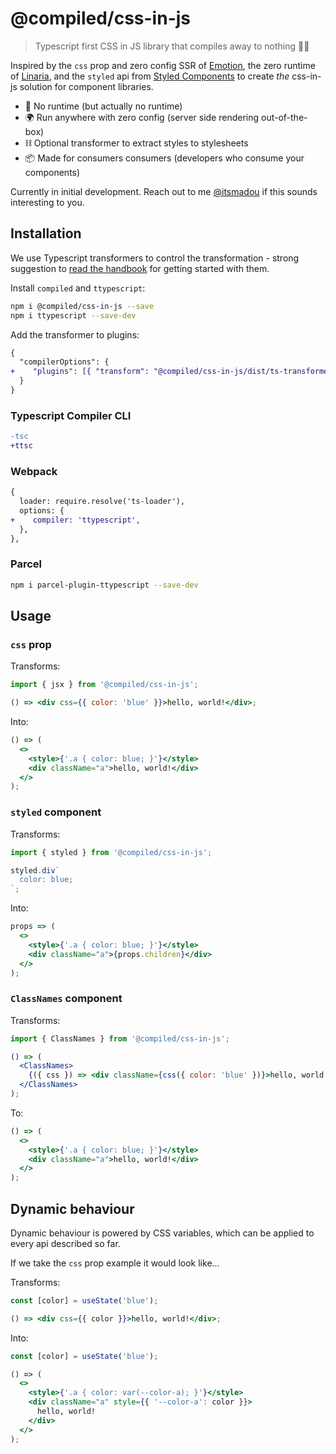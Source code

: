 # @compiled/css-in-js

> Typescript first CSS in JS library that compiles away to nothing 🔧🚧

Inspired by the `css` prop and zero config SSR of [Emotion](https://emotion.sh),
the zero runtime of [Linaria](https://linaria.now.sh),
and the `styled` api from [Styled Components](https://www.styled-components.com) to create _the_ css-in-js solution for component libraries.

- 🙅 No runtime (but actually no runtime)
- 🌍 Run anywhere with zero config (server side rendering out-of-the-box)
- ⛓️ Optional transformer to extract styles to stylesheets
- 📦 Made for consumers consumers (developers who consume your components)

Currently in initial development.
Reach out to me [@itsmadou](https://twitter.com/itsmadou) if this sounds interesting to you.

## Installation

We use Typescript transformers to control the transformation -
strong suggestion to [read the handbook](https://github.com/madou/typescript-transformer-handbook) for getting started with them.

Install `compiled` and `ttypescript`:

```sh
npm i @compiled/css-in-js --save
npm i ttypescript --save-dev
```

Add the transformer to plugins:

```diff
{
  "compilerOptions": {
+    "plugins": [{ "transform": "@compiled/css-in-js/dist/ts-transformer" }]
  }
}
```

### Typescript Compiler CLI

```diff
-tsc
+ttsc
```

### Webpack

```diff
{
  loader: require.resolve('ts-loader'),
  options: {
+    compiler: 'ttypescript',
  },
},
```

### Parcel

```sh
npm i parcel-plugin-ttypescript --save-dev
```

## Usage

### `css` prop

Transforms:

```jsx
import { jsx } from '@compiled/css-in-js';

() => <div css={{ color: 'blue' }}>hello, world!</div>;
```

Into:

```jsx
() => (
  <>
    <style>{'.a { color: blue; }'}</style>
    <div className="a">hello, world!</div>
  </>
);
```

### `styled` component

Transforms:

```jsx
import { styled } from '@compiled/css-in-js';

styled.div`
  color: blue;
`;
```

Into:

```jsx
props => (
  <>
    <style>{'.a { color: blue; }'}</style>
    <div className="a">{props.children}</div>
  </>
);
```

### `ClassNames` component

Transforms:

```jsx
import { ClassNames } from '@compiled/css-in-js';

() => (
  <ClassNames>
    {({ css }) => <div className={css({ color: 'blue' })}>hello, world!</div>}
  </ClassNames>
);
```

To:

```jsx
() => (
  <>
    <style>{'.a { color: blue; }'}</style>
    <div className="a">hello, world!</div>
  </>
);
```

## Dynamic behaviour

Dynamic behaviour is powered by CSS variables,
which can be applied to every api described so far.

If we take the `css` prop example it would look like...

Transforms:

```jsx
const [color] = useState('blue');

() => <div css={{ color }}>hello, world!</div>;
```

Into:

```jsx
const [color] = useState('blue');

() => (
  <>
    <style>{'.a { color: var(--color-a); }'}</style>
    <div className="a" style={{ '--color-a': color }}>
      hello, world!
    </div>
  </>
);
```
